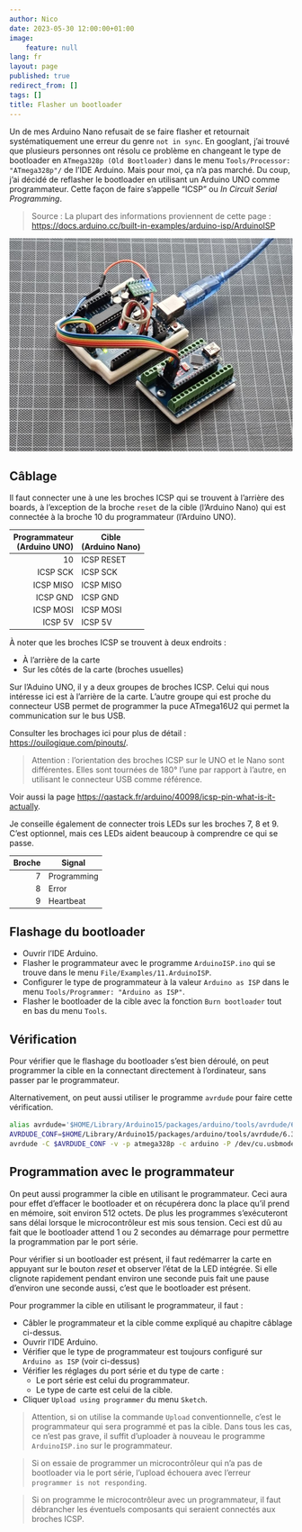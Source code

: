 ```yaml
---
author: Nico
date: 2023-05-30 12:00:00+01:00
image:
    feature: null
lang: fr
layout: page
published: true
redirect_from: []
tags: []
title: Flasher un bootloader
---
```


Un de mes Arduino Nano refusait de se faire flasher et retournait systématiquement une erreur du genre `not in sync`.
En googlant, j’ai trouvé que plusieurs personnes ont résolu ce problème en changeant le type de bootloader en `ATmega328p (Old Bootloader)` dans le menu `Tools/Processor: "ATmega328p"/` de l’IDE Arduino.
Mais pour moi, ça n’a pas marché.
Du coup, j’ai décidé de reflasher le bootloader en utilisant un Arduino UNO comme programmateur.
Cette façon de faire s’appelle “ICSP” ou _In Circuit Serial Programming_.

> Source : La plupart des informations proviennent de cette page :
> <https://docs.arduino.cc/built-in-examples/arduino-isp/ArduinoISP>

[![Flasher un bootloader — ouilogique.com][img_1]][img_1]

[img_1]: ../files/2023-05-30-flasher-un-bootloader/images/2023-05-30-flasher-un-bootloader-001_lowres.jpg

## Câblage

Il faut connecter une à une les broches ICSP qui se trouvent à l’arrière des boards, à l’exception de la broche `reset` de la cible (l’Arduino Nano) qui est connectée à la broche 10 du programmateur (l’Arduino UNO).

| Programmateur<br>(Arduino UNO) | Cible<br>(Arduino Nano) |
| -----------------------------: | ----------------------- |
|                             10 | ICSP RESET              |
|                       ICSP SCK | ICSP SCK                |
|                      ICSP MISO | ICSP MISO               |
|                       ICSP GND | ICSP GND                |
|                      ICSP MOSI | ICSP MOSI               |
|                        ICSP 5V | ICSP 5V                 |

À noter que les broches ICSP se trouvent à deux endroits :

-   À l’arrière de la carte
-   Sur les côtés de la carte (broches usuelles)

Sur l’Aduino UNO, il y a deux groupes de broches ICSP.
Celui qui nous intéresse ici est à l’arrière de la carte.
L’autre groupe qui est proche du connecteur USB permet de programmer la puce ATmega16U2 qui permet la communication sur le bus USB.

Consulter les brochages ici pour plus de détail : <https://ouilogique.com/pinouts/>.

> Attention : l’orientation des broches ICSP sur le UNO et le Nano sont différentes.
> Elles sont tournées de 180° l’une par rapport à l’autre, en utilisant le connecteur USB comme référence.

Voir aussi la page <https://qastack.fr/arduino/40098/icsp-pin-what-is-it-actually>.

Je conseille également de connecter trois LEDs sur les broches 7, 8 et 9.
C’est optionnel, mais ces LEDs aident beaucoup à comprendre ce qui se passe.

| Broche | Signal      |
| -----: | ----------- |
|      7 | Programming |
|      8 | Error       |
|      9 | Heartbeat   |

## Flashage du bootloader

-   Ouvrir l’IDE Arduino.
-   Flasher le programmateur avec le programme `ArduinoISP.ino` qui se trouve dans le menu `File/Examples/11.ArduinoISP`.
-   Configurer le type de programmateur à la valeur `Arduino as ISP` dans le menu `Tools/Programmer: "Arduino as ISP"`.
-   Flasher le bootloader de la cible avec la fonction `Burn bootloader` tout en bas du menu `Tools`.

## Vérification

Pour vérifier que le flashage du bootloader s’est bien déroulé, on peut programmer la cible en la connectant directement à l’ordinateur, sans passer par le programmateur.

Alternativement, on peut aussi utiliser le programme `avrdude` pour faire cette vérification.

```bash
alias avrdude='$HOME/Library/Arduino15/packages/arduino/tools/avrdude/6.3.0-arduino17/bin/avrdude'
AVRDUDE_CONF=$HOME/Library/Arduino15/packages/arduino/tools/avrdude/6.3.0-arduino17/etc/avrdude.conf
avrdude -C $AVRDUDE_CONF -v -p atmega328p -c arduino -P /dev/cu.usbmodem4012401
```

## Programmation avec le programmateur

On peut aussi programmer la cible en utilisant le programmateur.
Ceci aura pour effet d’effacer le bootloader et on récupérera donc la place qu’il prend en mémoire, soit environ 512 octets.
De plus les programmes s’exécuteront sans délai lorsque le microcontrôleur est mis sous tension.
Ceci est dû au fait que le bootloader attend 1 ou 2 secondes au démarrage pour permettre la programmation par le port série.

Pour vérifier si un bootloader est présent, il faut redémarrer la carte en appuyant sur le bouton _reset_ et observer l’état de la LED intégrée.
Si elle clignote rapidement pendant environ une seconde puis fait une pause d’environ une seconde aussi, c’est que le bootloader est présent.

Pour programmer la cible en utilisant le programmateur, il faut :

-   Câbler le programmateur et la cible comme expliqué au chapitre câblage ci-dessus.
-   Ouvrir l’IDE Arduino.
-   Vérifier que le type de programmateur est toujours configuré sur `Arduino as ISP` (voir ci-dessus)
-   Vérifier les réglages du port série et du type de carte :
    -   Le port série est celui du programmateur.
    -   Le type de carte est celui de la cible.
-   Cliquer `Upload using programmer` du menu `Sketch`.

> Attention, si on utilise la commande `Upload` conventionnelle, c’est le programmateur qui sera programmé et pas la cible.
> Dans tous les cas, ce n’est pas grave, il suffit d’uploader à nouveau le programme `ArduinoISP.ino` sur le programmateur.

> Si on essaie de programmer un microcontrôleur qui n’a pas de bootloader via le port série, l’upload échouera avec l’erreur `programmer is not responding`.

> Si on programme le microcontrôleur avec un programmateur, il faut débrancher les éventuels composants qui seraient connectés aux broches ICSP.
